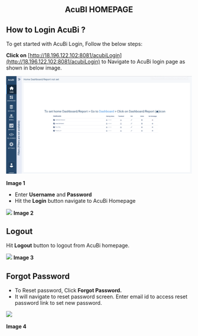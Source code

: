 



<center><h2>AcuBI HOMEPAGE</h1></center>

## How to Login AcuBi ?

To get started with AcuBi Login, Follow the below steps:

**Click on**  [http://18.196.122.102:8081/acubiLogin](http://18.196.122.102:8081/acubiLogin)  to Navigate to AcuBi login page as shown in below image.

![enter image description here](https://raw.githubusercontent.com/sv18042016/fp1/bb5d4c9f6814109a9645827e267e716c0d044c2a/images/New_version5/Homepage_v5.png)

**Image 1**

-  Enter  **Username** and **Password**
- Hit the  **Login** button navigate to AcuBi  Homepage

![
](https://raw.githubusercontent.com/sv18042016/fp1/master/images/New_version5/Homepage_v5.png)
**Image 2**
## Logout

Hit **Logout** button to logout from AcuBi homepage.

![
](https://raw.githubusercontent.com/sv18042016/fp1/master/images/New_version5/UD_Logout.png)
**Image 3**
## Forgot Password

  - To Reset password, Click **Forgot Password.**
  - It will navigate to reset password screen. Enter email id to access reset password link to set new password.
  
 ![
](https://raw.githubusercontent.com/sv18042016/fp1/d64bc97c7d2aa0cb8e2c35fa8f9905bd274388f1/images/New_version5/ud_homepage_forgot%20password.png)

**Image 4**
<!--stackedit_data:
eyJoaXN0b3J5IjpbMjEyNjY1NzM1LDIxMDAzMzkwMTUsMjAwMT
A1NTk4NSwxNDM5MDc3NDcwLDIzOTc0MTcwMSwtODA4NDk4OTU3
LC0xOTYzNTQ3OTg5LC0xMjU1MDg2NDc2LDE3ODUzNjQzNSwxNz
MyNjY5Njk1LC00NDMwMTY2NDIsMjczMTcxNjc3LDQzNTg4OTk5
NywxMDk3MzE5MTk3LC05MTg0NzM5OTUsLTIwMDUxNjcxMTUsMj
c4NjIwNzgzLC0xMTg0ODQ5Nzc2XX0=
-->